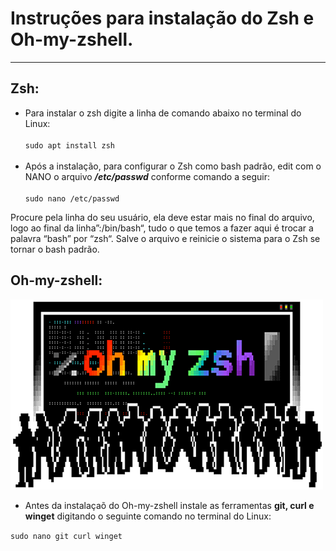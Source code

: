 # Instruções para instalação do Zsh e Oh-my-zshell.
***

## **Zsh:**
- Para instalar o zsh digite a linha de comando abaixo no terminal do Linux:</br></br>
`sudo apt install zsh` </br></br>
- Após a instalação, para configurar o Zsh como bash padrão, edit com o NANO o arquivo _**/etc/passwd**_ conforme comando a seguir:</br></br>
`sudo nano /etc/passwd`

Procure pela linha do seu usuário, ela deve estar mais no final do arquivo, logo ao final da linha”:/bin/bash“, tudo o que temos a fazer aqui é trocar a palavra “bash” por “zsh“. Salve o arquivo e reinicie o sistema para o Zsh se tornar o bash padrão.

## **Oh-my-zshell:**
<img src="/Images/ohmyzsh.png">

- Antes da instalaçaõ do Oh-my-zshell instale as ferramentas **git, curl e winget** digitando o seguinte comando no terminal do Linux: </br>

`sudo nano git curl winget`





